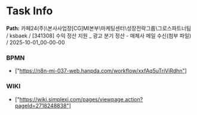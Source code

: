# Task Info

**Path:** 카페24(주)\본사사업장\[CG]MI본부\마케팅센터\성장전략그룹\그로스파트너팀 / ksbaek / [341308] 수익 정산 지원 _ 광고 분기 정산 - 매체사 메일 수신(첨부 파일) / 2025-10-01_00-00-00

### BPMN
- ["https://n8n-mi-037-web.hanpda.com/workflow/xxfAq5uTriViRdhn"]

### WIKI
- ["https://wiki.simplexi.com/pages/viewpage.action?pageId=2718248838"]

